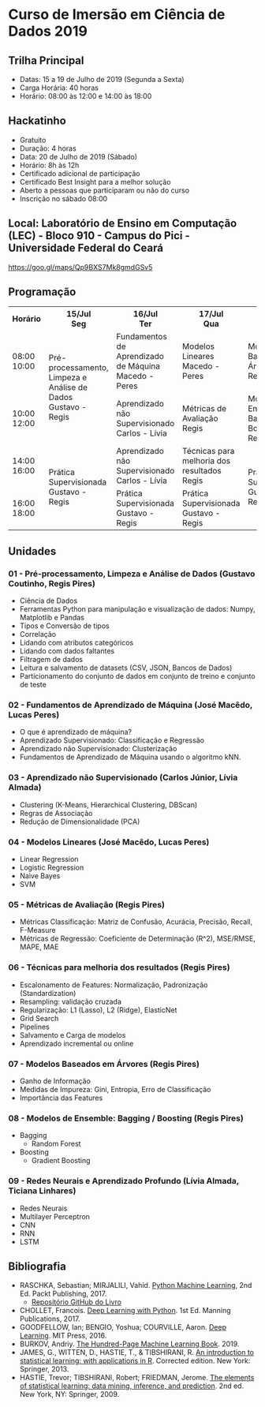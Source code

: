 # Curso de Imersão em Ciência de Dados 2019

## Trilha Principal
- Datas: 15 a 19 de Julho de 2019 (Segunda a Sexta) 
- Carga Horária: 40 horas
- Horário: 08:00 às 12:00 e 14:00 às 18:00

## Hackatinho
- Gratuito
- Duração: 4 horas
- Data: 20 de Julho de 2019 (Sábado)
- Horário: 8h às 12h
- Certificado adicional de participação
- Certificado Best Insight para a melhor solução
- Aberto a pessoas que participaram ou não do curso 
- Inscrição no sábado 08:00

## Local: Laboratório de Ensino em Computação (LEC) - Bloco 910 - Campus do Pici - Universidade Federal do Ceará
https://goo.gl/maps/Qp9BXS7Mk8gmdGSv5

## Programação
<table><tr><th>Horário</th><th>15/Jul<br>Seg</th><th>16/Jul<br>Ter</th><th>17/Jul<br>Qua</th><th>18/Jul<br>Qui</th><th>19/Jul<br>Sex</th><th>20/Jul<br>Sab</th></tr><tr><td>08:00 <br>10:00</td><td rowspan="2">Pré-processamento, Limpeza e Análise de Dados<br>Gustavo - Regis</td><td>Fundamentos de Aprendizado de Máquina<br>Macedo - Peres</td><td>Modelos Lineares<br>Macedo - Peres</td><td>Modelos Baseados em Árvores<br>Regis</td><td rowspan="2">Redes Neurais e Aprendizado Profundo<br>Lívia - Ticiana</td><td rowspan="2">Hackatinho<br>Gustavo - Peres - Regis</td></tr><tr><td>10:00<br>12:00</td><td>Aprendizado não Supervisionado<br>Carlos - Lívia</td><td>Métricas de Avaliação<br>Regis</td><td>Modelos de Ensemble: Bagging, Boosting<br>Regis</td></tr><tr><td>14:00<br>16:00</td><td rowspan="2">Prática Supervisionada<br>Gustavo - Regis</td><td>Aprendizado não Supervisionado<br>Carlos - Lívia</td><td>Técnicas para melhoria dos resultados<br>Regis</td><td rowspan="2">Prática Supervisionada<br>Gustavo - Regis</td><td rowspan="2">Prática Supervisionada<br>Gustavo - Regis</td><td rowspan="2">SEM ATIVIDADE</td></tr><tr><td>16:00<br>18:00</td><td>Prática Supervisionada<br>Gustavo - Regis</td><td>Prática Supervisionada<br>Gustavo - Regis</td></tr></table>

## Unidades

### 01 - Pré-processamento, Limpeza e Análise de Dados (Gustavo Coutinho, Regis Pires)
- Ciência de Dados
- Ferramentas Python para manipulação e visualização de dados: Numpy, Matplotlib e Pandas
- Tipos e Conversão de tipos
- Correlação
- Lidando com atributos categóricos
- Lidando com dados faltantes
- Filtragem de dados
- Leitura e salvamento de datasets (CSV, JSON, Bancos de Dados)
- Particionamento do conjunto de dados em conjunto de treino e conjunto de teste

### 02 - Fundamentos de Aprendizado de Máquina (José Macêdo, Lucas Peres)
- O que é aprendizado de máquina?
- Aprendizado Supervisionado: Classificação e Regressão
- Aprendizado não Supervisionado: Clusterização
- Fundamentos de Aprendizado de Máquina usando o algoritmo kNN.

### 03 - Aprendizado não Supervisionado (Carlos Júnior, Lívia Almada)
- Clustering (K-Means, Hierarchical Clustering, DBScan)
- Regras de Associação
- Redução de Dimensionalidade (PCA)

### 04 - Modelos Lineares (José Macêdo, Lucas Peres)
- Linear Regression
- Logistic Regression
- Naive Bayes
- SVM

### 05 - Métricas de Avaliação (Regis Pires)
- Métricas Classificação: Matriz de Confusão, Acurácia, Precisão, Recall, F-Measure
- Métricas de Regressão: Coeficiente de Determinação (R^2), MSE/RMSE, MAPE, MAE 

### 06 - Técnicas para melhoria dos resultados (Regis Pires)
- Escalonamento de Features: Normalização, Padronização (Standardization)
- Resampling: validação cruzada
- Regularização: L1 (Lasso), L2 (Ridge), ElasticNet
- Grid Search
- Pipelines
- Salvamento e Carga de modelos
- Aprendizado incremental ou online

### 07 - Modelos Baseados em Árvores (Regis Pires)
- Ganho de Informação
- Medidas de Impureza: Gini, Entropia, Erro de Classificação
- Importância das Features

### 08 - Modelos de Ensemble: Bagging / Boosting (Regis Pires)
- Bagging
  - Random Forest
- Boosting
  - Gradient Boosting

### 09 - Redes Neurais e Aprendizado Profundo (Lívia Almada, Ticiana Linhares)
- Redes Neurais
- Multilayer Perceptron
- CNN
- RNN
- LSTM

## Bibliografia
- RASCHKA, Sebastian; MIRJALILI, Vahid. [Python Machine Learning](https://www.packtpub.com/big-data-and-business-intelligence/python-machine-learning-second-edition), 2nd Ed. Packt Publishing, 2017. 
  - [Repositório GitHub do Livro](https://github.com/rasbt/python-machine-learning-book-2nd-edition)
- CHOLLET, Francois. [Deep Learning with Python](https://www.manning.com/books/deep-learning-with-python). 1st Ed. Manning Publications, 2017.
- GOODFELLOW, Ian; BENGIO, Yoshua; COURVILLE, Aaron. [Deep Learning](https://www.deeplearningbook.org/). MIT Press, 2016.
- BURKOV, Andriy. [The Hundred-Page Machine Learning Book](http://themlbook.com/wiki/doku.php). 2019.
- JAMES, G., WITTEN, D., HASTIE, T., & TIBSHIRANI, R. [An introduction to statistical learning: with applications in R](http://faculty.marshall.usc.edu/gareth-james/ISL/). Corrected edition. New York: Springer, 2013. 
- HASTIE, Trevor; TIBSHIRANI, Robert; FRIEDMAN, Jerome. [The elements of statistical learning: data mining, inference, and prediction](https://web.stanford.edu/~hastie/ElemStatLearn/). 2nd ed. New York, NY: Springer, 2009.
